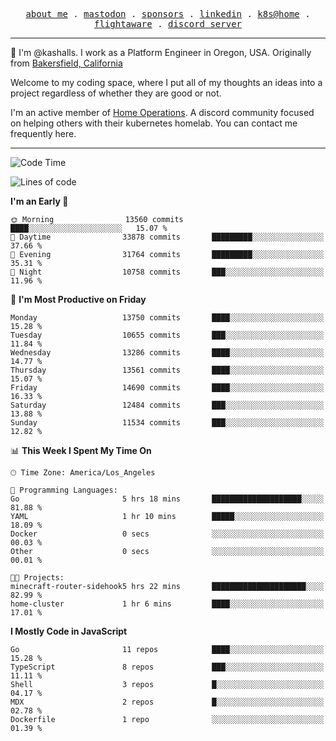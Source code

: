<p align="center">
  <samp>
    <a href="https://jordanjones.org/">about me</a> .
    <a rel="me" href="https://mastodon.social/@kashall">mastodon</a> .
    <a href="https://github.com/sponsors/kashalls">sponsors</a> .
    <a href="https://linkedin.com/in/jordpjones">linkedin</a> .
    <a href="https://github.com/kashalls/home-cluster">k8s@home</a> .
    <a href="https://flightaware.com/adsb/stats/user/kashalls">flightaware</a> .
    <a href="https://discord.gg/V2WrCfqba9">discord server</a>
  </samp>
</p>

----------------------------------------------------------------

:wave: I'm @kashalls. I work as a Platform Engineer in Oregon, USA. Originally from [Bakersfield, California](https://maps.app.goo.gl/QQMtywTWghpXB6Tu6)

Welcome to my coding space, where I put all of my thoughts an ideas into a project regardless of whether they are good or not.

I'm an active member of [Home Operations](https://discord.gg/home-operations). A discord community focused on helping others with their kubernetes homelab. You can contact me frequently here.

----------------------------------------------------------------
<!--START_SECTION:waka-->
![Code Time](http://img.shields.io/badge/Code%20Time-2%2C393%20hrs%2037%20mins-blue)

![Lines of code](https://img.shields.io/badge/From%20Hello%20World%20I%27ve%20Written-12.4%20million%20lines%20of%20code-blue)

**I'm an Early 🐤** 

```text
🌞 Morning                13560 commits       ████░░░░░░░░░░░░░░░░░░░░░   15.07 % 
🌆 Daytime                33878 commits       █████████░░░░░░░░░░░░░░░░   37.66 % 
🌃 Evening                31764 commits       █████████░░░░░░░░░░░░░░░░   35.31 % 
🌙 Night                  10758 commits       ███░░░░░░░░░░░░░░░░░░░░░░   11.96 % 
```
📅 **I'm Most Productive on Friday** 

```text
Monday                   13750 commits       ████░░░░░░░░░░░░░░░░░░░░░   15.28 % 
Tuesday                  10655 commits       ███░░░░░░░░░░░░░░░░░░░░░░   11.84 % 
Wednesday                13286 commits       ████░░░░░░░░░░░░░░░░░░░░░   14.77 % 
Thursday                 13561 commits       ████░░░░░░░░░░░░░░░░░░░░░   15.07 % 
Friday                   14690 commits       ████░░░░░░░░░░░░░░░░░░░░░   16.33 % 
Saturday                 12484 commits       ███░░░░░░░░░░░░░░░░░░░░░░   13.88 % 
Sunday                   11534 commits       ███░░░░░░░░░░░░░░░░░░░░░░   12.82 % 
```


📊 **This Week I Spent My Time On** 

```text
🕑︎ Time Zone: America/Los_Angeles

💬 Programming Languages: 
Go                       5 hrs 18 mins       ████████████████████░░░░░   81.88 % 
YAML                     1 hr 10 mins        █████░░░░░░░░░░░░░░░░░░░░   18.09 % 
Docker                   0 secs              ░░░░░░░░░░░░░░░░░░░░░░░░░   00.03 % 
Other                    0 secs              ░░░░░░░░░░░░░░░░░░░░░░░░░   00.01 % 

🐱‍💻 Projects: 
minecraft-router-sidehook5 hrs 22 mins       █████████████████████░░░░   82.99 % 
home-cluster             1 hr 6 mins         ████░░░░░░░░░░░░░░░░░░░░░   17.01 % 
```

**I Mostly Code in JavaScript** 

```text
Go                       11 repos            ████░░░░░░░░░░░░░░░░░░░░░   15.28 % 
TypeScript               8 repos             ███░░░░░░░░░░░░░░░░░░░░░░   11.11 % 
Shell                    3 repos             █░░░░░░░░░░░░░░░░░░░░░░░░   04.17 % 
MDX                      2 repos             █░░░░░░░░░░░░░░░░░░░░░░░░   02.78 % 
Dockerfile               1 repo              ░░░░░░░░░░░░░░░░░░░░░░░░░   01.39 % 
```




<!--END_SECTION:waka-->
